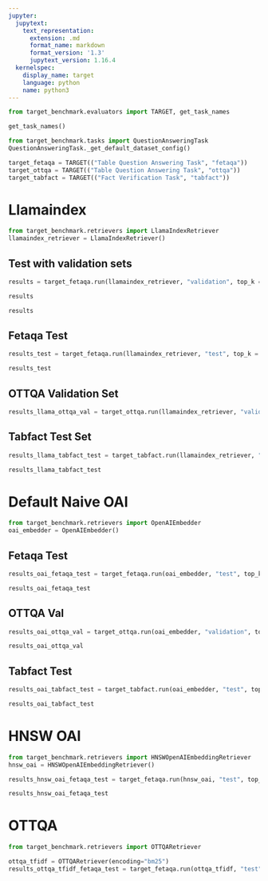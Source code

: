 ```yaml
---
jupyter:
  jupytext:
    text_representation:
      extension: .md
      format_name: markdown
      format_version: '1.3'
      jupytext_version: 1.16.4
  kernelspec:
    display_name: target
    language: python
    name: python3
---
```


```python
from target_benchmark.evaluators import TARGET, get_task_names
```

```python
get_task_names()
```

```python
from target_benchmark.tasks import QuestionAnsweringTask
QuestionAnsweringTask._get_default_dataset_config()
```

```python
target_fetaqa = TARGET(("Table Question Answering Task", "fetaqa"))
target_ottqa = TARGET(("Table Question Answering Task", "ottqa"))
target_tabfact = TARGET(("Fact Verification Task", "tabfact"))
```

# Llamaindex

```python
from target_benchmark.retrievers import LlamaIndexRetriever
llamaindex_retriever = LlamaIndexRetriever()
```

## Test with validation sets

```python
results = target_fetaqa.run(llamaindex_retriever, "validation", top_k = 10)
```

```python
results
```

```python
results
```

## Fetaqa Test

```python
results_test = target_fetaqa.run(llamaindex_retriever, "test", top_k = 10)
```

```python
results_test
```

## OTTQA Validation Set

```python
results_llama_ottqa_val = target_ottqa.run(llamaindex_retriever, "validation", top_k=10)
```

## Tabfact Test Set

```python
results_llama_tabfact_test = target_tabfact.run(llamaindex_retriever, "test", top_k=10)
```

```python
results_llama_tabfact_test
```

# Default Naive OAI

```python
from target_benchmark.retrievers import OpenAIEmbedder
oai_embedder = OpenAIEmbedder()
```

## Fetaqa Test

```python
results_oai_fetaqa_test = target_fetaqa.run(oai_embedder, "test", top_k = 10)
```

```python
results_oai_fetaqa_test
```

## OTTQA Val

```python
results_oai_ottqa_val = target_ottqa.run(oai_embedder, "validation", top_k = 10)
```

```python
results_oai_ottqa_val
```

## Tabfact Test

```python
results_oai_tabfact_test = target_tabfact.run(oai_embedder, "test", top_k=10)
```

```python
results_oai_tabfact_test
```

# HNSW OAI

```python
from target_benchmark.retrievers import HNSWOpenAIEmbeddingRetriever
hnsw_oai = HNSWOpenAIEmbeddingRetriever()

```

```python
results_hnsw_oai_fetaqa_test = target_fetaqa.run(hnsw_oai, "test", top_k = 10)
```

```python
results_hnsw_oai_fetaqa_test
```

# OTTQA

```python
from target_benchmark.retrievers import OTTQARetriever
```

```python
ottqa_tfidf = OTTQARetriever(encoding="bm25")
results_ottqa_tfidf_fetaqa_test = target_fetaqa.run(ottqa_tfidf, "test", top_k = 10)
```

```python

```
